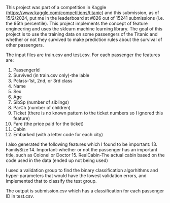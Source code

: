 This project was part of a competition in Kaggle (https://www.kaggle.com/competitions/titanic) and this submission, as of 15/2/2024, put me in the leaderboard at #826 out of 
15241 submissions (i.e. the 95th percentile).
This project implements the concept of feature engineering and uses the sklearn machine learning library.
The goal of this project is to use the training data on some passengers of the Titanic and whether or not they survived to make prediction rules about the survival of other 
passengers.

The input files are train.csv and test.csv. For each passenger the features are:
1. PassengerId
2. Survived (in train.csv only)-the lable
3. Pclass-1st, 2nd, or 3rd class
4. Name
5. Sex
6. Age
7. SibSp (number of siblings)
8. ParCh (number of children)
9. Ticket (there is no known pattern to the ticket numbers so I ignored this feature)
10. Fare (the price paid for the ticket)
11. Cabin
12. Embarked (with a letter code for each city)

I also generated the following features which I found to be important:
13. FamilySize
14. Important-whether or not the passenger has an important title, such as Colonel or Doctor
15. RealCabin-The actual cabin based on the code used in the data (ended up not being used)

I used a validation group to find the binary classification algorhithms and hyper-parameters that would have the lowest validation errors, and implemented that to classify the
test group.

The output is submission.csv which has a classification for each passenger ID in test.csv.
